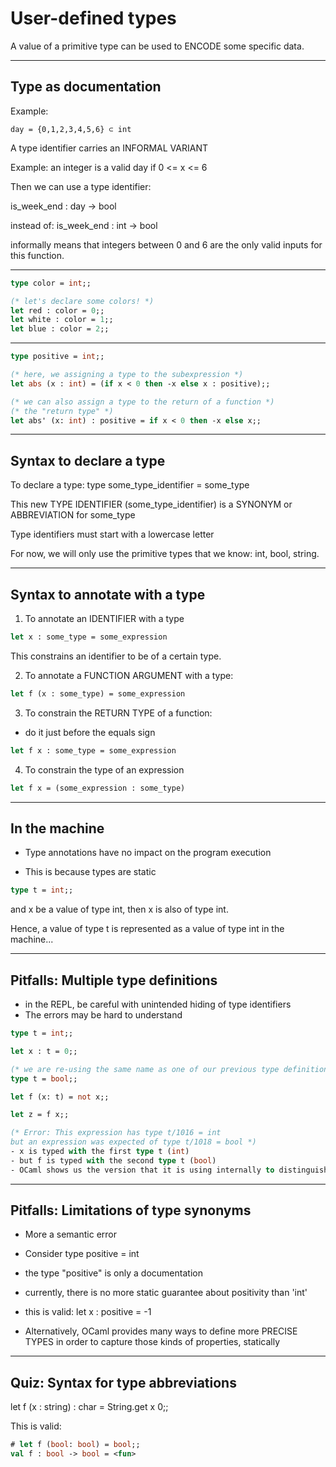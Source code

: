 # User-defined types

A value of a primitive type can be used to ENCODE some specific data.

------------------------------------------------------------
## Type as documentation
Example:
```
day = {0,1,2,3,4,5,6} ⊂ int
```

A type identifier carries an INFORMAL VARIANT

Example: an integer is a valid day if 0 <= x <= 6

Then we can use a type identifier:

is_week_end : day -> bool

instead of: is_week_end : int -> bool

informally means that integers between 0 and 6 are the only valid inputs for
this function.

------------------------------------------------------------
```ocaml
type color = int;;

(* let's declare some colors! *)
let red : color = 0;;
let white : color = 1;;
let blue : color = 2;;
```

------------------------------------------------------------
```ocaml
type positive = int;;

(* here, we assigning a type to the subexpression *)
let abs (x : int) = (if x < 0 then -x else x : positive);;

(* we can also assign a type to the return of a function *)
(* the "return type" *)
let abs' (x: int) : positive = if x < 0 then -x else x;;
```

------------------------------------------------------------
## Syntax to declare a type

To declare a type: type some_type_identifier = some_type

This new TYPE IDENTIFIER (some_type_identifier) is a SYNONYM or ABBREVIATION for
some_type

Type identifiers must start with a lowercase letter

For now, we will only use the primitive types that we know: int, bool, string.

------------------------------------------------------------
## Syntax to annotate with a type
1. To annotate an IDENTIFIER with a type

```ocaml
let x : some_type = some_expression
```

This constrains an identifier to be of a certain type.

2. To annotate a FUNCTION ARGUMENT with a type:
```ocaml
let f (x : some_type) = some_expression
```

3. To constrain the RETURN TYPE of a function:
- do it just before the equals sign
```ocaml
let f x : some_type = some_expression
```

4. To constrain the type of an expression
```ocaml
let f x = (some_expression : some_type)
```

------------------------------------------------------------
## In the machine
- Type annotations have no impact on the program execution

- This is because types are static

```ocaml
type t = int;;
```

and x be a value of type int, then x is also of type int.

Hence, a value of type t is represented as a value of type int in the machine...

------------------------------------------------------------
## Pitfalls: Multiple type definitions
- in the REPL, be careful with unintended hiding of type identifiers
- The errors may be hard to understand

```ocaml
type t = int;;

let x : t = 0;;

(* we are re-using the same name as one of our previous type definitions *)
type t = bool;;

let f (x: t) = not x;;

let z = f x;;

(* Error: This expression has type t/1016 = int
but an expression was expected of type t/1018 = bool *)
- x is typed with the first type t (int)
- but f is typed with the second type t (bool)
- OCaml shows us the version that it is using internally to distinguish these 2 types
```

------------------------------------------------------------
## Pitfalls: Limitations of type synonyms
- More a semantic error
- Consider type positive = int

- the type "positive" is only a documentation
- currently, there is no more static guarantee about positivity than 'int'

- this is valid: let x : positive = -1

- Alternatively, OCaml provides many ways to define more PRECISE TYPES in order
  to capture those kinds of properties, statically

------------------------------------------------------------
## Quiz: Syntax for type abbreviations

let f (x : string) : char = String.get x 0;;


This is valid:
```ocaml
# let f (bool: bool) = bool;;
val f : bool -> bool = <fun>
```